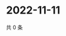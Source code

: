 # 2022-11-11

共 0 条

<!-- BEGIN WEIBO -->
<!-- 最后更新时间 Fri Nov 11 2022 07:01:42 GMT+0800 (China Standard Time) -->

<!-- END WEIBO -->
